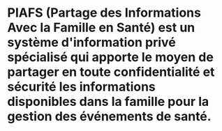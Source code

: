 # PIAFS (Partage des Informations Avec la Famille en Santé) est un système d'information privé spécialisé qui apporte le moyen de partager en toute confidentialité et sécurité les informations disponibles dans la famille pour la gestion des événements de santé.
